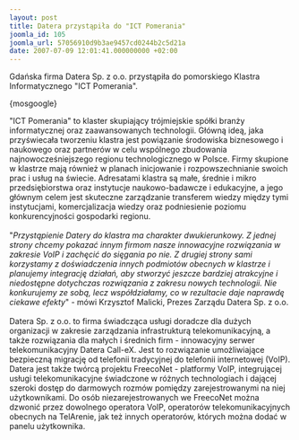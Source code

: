 ```yaml
---
layout: post
title: Datera przystąpiła do "ICT Pomerania"
joomla_id: 105
joomla_url: 57056910d9b3ae9457cd0244b2c5d21a
date: 2007-07-09 12:01:41.000000000 +02:00
---
```

Gdańska firma Datera Sp. z o.o.  przystąpiła do pomorskiego Klastra Informatycznego &quot;ICT Pomerania&quot;.<p>{mosgoogle}</p><p>&quot;ICT Pomerania&quot; to klaster skupiający tr&oacute;jmiejskie sp&oacute;łki branży informatycznej  oraz zaawansowanych technologii. Gł&oacute;wną ideą, jaka przyświecała tworzeniu  klastra jest powiązanie środowiska biznesowego i naukowego oraz partner&oacute;w w celu  wsp&oacute;lnego zbudowania najnowocześniejszego regionu technologicznego w Polsce.  Firmy skupione w klastrze mają r&oacute;wnież w planach inicjowanie i rozpowszechnianie  swoich prac i usług na świecie. Adresatami klastra są małe, średnie i mikro  przedsiębiorstwa oraz instytucje naukowo-badawcze i edukacyjne, a jego gł&oacute;wnym  celem jest skuteczne zarządzanie transferem wiedzy między tymi instytucjami,  komercjalizacja wiedzy oraz podniesienie poziomu konkurencyjności gospodarki  regionu.<br /><br />&quot;<em>Przystąpienie Datery do klastra ma charakter dwukierunkowy. Z  jednej strony chcemy pokazać innym firmom nasze innowacyjne rozwiązania w  zakresie VoIP i zachęcić do sięgania po nie. Z drugiej strony sami korzystamy z  doświadczenia innych podmiot&oacute;w obecnych w klastrze i planujemy integrację  działań, aby stworzyć jeszcze bardziej atrakcyjne i niedostępne dotychczas  rozwiązania z zakresu nowych technologii. Nie konkurujemy ze sobą, lecz  wsp&oacute;łdziałamy, co w rezultacie daje naprawdę ciekawe efekty</em>&quot; - m&oacute;wi Krzysztof  Malicki, Prezes Zarządu Datera Sp. z o.o.<br /><br />Datera Sp. z o.o. to firma  świadcząca usługi doradcze dla dużych organizacji w zakresie  zarządzania infrastrukturą telekomunikacyjną, a także rozwiązania dla małych i  średnich firm - innowacyjny serwer telekomunikacyjny Datera Call-eX. Jest to  rozwiązanie umożliwiające bezpieczną migrację od telefonii  tradycyjnej do telefonii internetowej (VoIP). Datera jest także tw&oacute;rcą projektu  FreecoNet - platformy VoIP, integrującej usługi telekomunikacyjne świadczone w  r&oacute;żnych technologiach i dającej szeroki dostęp do darmowych rozm&oacute;w pomiędzy  zarejestrowanymi na niej użytkownikami. Do os&oacute;b niezarejestrowanych we FreecoNet  można dzwonić przez dowolnego operatora VoIP, operator&oacute;w telekomunikacyjnych  obecnych na TelArenie, jak też innych operator&oacute;w, kt&oacute;rych można dodać w panelu  użytkownika.<br />&nbsp;</p>
